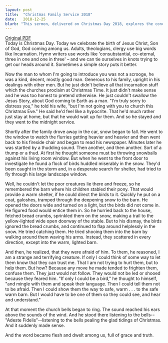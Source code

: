 ```yaml
---
layout: post
title:  "Christmas Family Service 2018"
date:   2018-12-25
blurb: "This sermon, delivered on Christmas Day 2018, explores the concept of Incarnation and the birth of Jesus Christ. Using a simple story about a man who didn't believe in the 'Jesus Story', the sermon illustrates the idea of God coming to Earth as a man. The man's experience with a flock of birds during a snowstorm helps him understand the concept of Incarnation."
---
```

[Original PDF](/assets/pdf/christmasfamily2018.pdf)    
Today is Christmas Day. Today we celebrate the birth of Jesus Christ, Son of God, God coming among us. Adults, theologians, clergy use big words like Incarnation. Hymn writers use words like 'consubstantial, co-eternal, three in one and one in three' – and we can tie ourselves in knots trying to get our heads around it. Sometimes a simple story puts it better.

Now the man to whom I'm going to introduce you was not a scrooge, he was a kind, decent, mostly good man. Generous to his family, upright in his dealings with other men. But he just didn't believe all that incarnation stuff which the churches proclaim at Christmas Time. It just didn't make sense and he was too honest to pretend otherwise. He just couldn't swallow the Jesus Story, about God coming to Earth as a man. "I'm truly sorry to distress you," he told his wife, "but I'm not going with you to church this Christmas Eve." He said he'd feel like a hypocrite. That he'd much rather just stay at home, but that he would wait up for them. And so he stayed and they went to the midnight service.

Shortly after the family drove away in the car, snow began to fall. He went to the window to watch the flurries getting heavier and heavier and then went back to his fireside chair and began to read his newspaper. Minutes later he was startled by a thudding sound. Then another, and then another. Sort of a thump or a thud. At first he thought someone must be throwing snowballs against his living room window. But when he went to the front door to investigate he found a flock of birds huddled miserably in the snow. They'd been caught in the storm and, in a desperate search for shelter, had tried to fly through his large landscape window.

Well, he couldn't let the poor creatures lie there and freeze, so he remembered the barn where his children stabled their pony. That would provide a warm shelter, if he could direct the birds to it. Quickly he put on a coat, galoshes, tramped through the deepening snow to the barn. He opened the doors wide and turned on a light, but the birds did not come in. He figured food would entice them in. So he hurried back to the house, fetched bread crumbs, sprinkled them on the snow, making a trail to the yellow-lighted wide open doorway of the stable. But to his dismay, the birds ignored the bread crumbs, and continued to flap around helplessly in the snow. He tried catching them. He tried shooing them into the barn by walking around them waving his arms. Instead, they scattered in every direction, except into the warm, lighted barn.

And then, he realized, that they were afraid of him. To them, he reasoned, I am a strange and terrifying creature. If only I could think of some way to let them know that they can trust me. That I am not trying to hurt them, but to help them. But how? Because any move he made tended to frighten them, confuse them. They just would not follow. They would not be led or shooed because they feared him. "If only I could be a bird," he thought to himself, "and mingle with them and speak their language. Then I could tell them not to be afraid. Then I could show them the way to safe, warm . . . to the safe warm barn. But I would have to be one of them so they could see, and hear and understand."

At that moment the church bells began to ring. The sound reached his ears above the sounds of the wind. And he stood there listening to the bells--"Adeste Fidelis"--listening to the bells pealing the glad tidings of Christmas. And it suddenly made sense.

And the word became flesh and dwelt among us, full of grace and truth.
